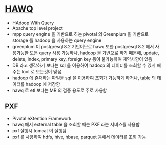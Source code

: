 # [HAWQ](http://hawq.apache.org)

* HAdoop With Query
* Apache top level project
* mpp query engine 을 기반으로 하는 pivotal 의 Greenplum 을 기반으로 storage 를 hadoop 을 사용하는 query engine
* greenplum 이 postgresql 8.2 기반이므로 hawq 또한 postgresql 8.2 에서 사용가능한 모든 query 사용 가능하나, hadoop 을 기반으로 하기 때문에, update, delete, index, primary key, foreign key 등이 불가능하여 제약사항이 있음
* DB 라고 생각하기 보다는 sql 을 이용하여 hadoop 의 데이터를 조회할 수 있게 해주는 tool 로 보는것이 맞음
* hadoop 에 존재하는 파일을 sql 을 이용하여 조회가 가능하게 하거나, table 의 데이터를 hadoop 에 저장함
* hawq 로 etl 보다는 MR 의 검증 용도로 주로 사용함

## PXF

* Pivotal eXtention Framework
* hawq 에서 external table 을 조회할 때는 PXF 라는 서비스를 사용함
* pxf 실행시 tomcat 이 실행됨
* pxf 를 사용하여 hdfs, hive, hbase, parquet 등에서 데이터를 조회 가능
